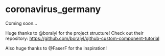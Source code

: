# coronavirus_germany

Coming soon...

Huge thanks to @boralyl for the project structure!
Check out their repository:
https://github.com/boralyl/github-custom-component-tutorial

Also huge thanks to @FaserF for the inspiration!
